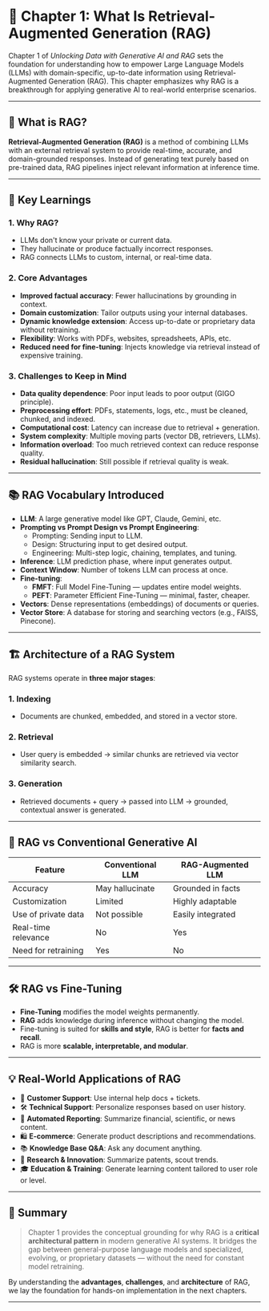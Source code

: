 # 📘 Chapter 1: What Is Retrieval-Augmented Generation (RAG)

Chapter 1 of *Unlocking Data with Generative AI and RAG* sets the foundation for understanding how to empower Large Language Models (LLMs) with domain-specific, up-to-date information using Retrieval-Augmented Generation (RAG). This chapter emphasizes why RAG is a breakthrough for applying generative AI to real-world enterprise scenarios.

---

## 🚀 What is RAG?

**Retrieval-Augmented Generation (RAG)** is a method of combining LLMs with an external retrieval system to provide real-time, accurate, and domain-grounded responses. Instead of generating text purely based on pre-trained data, RAG pipelines inject relevant information at inference time.

---

## 🧠 Key Learnings

### 1. **Why RAG?**
- LLMs don't know your private or current data.
- They hallucinate or produce factually incorrect responses.
- RAG connects LLMs to custom, internal, or real-time data.

### 2. **Core Advantages**
- **Improved factual accuracy**: Fewer hallucinations by grounding in context.
- **Domain customization**: Tailor outputs using your internal databases.
- **Dynamic knowledge extension**: Access up-to-date or proprietary data without retraining.
- **Flexibility**: Works with PDFs, websites, spreadsheets, APIs, etc.
- **Reduced need for fine-tuning**: Injects knowledge via retrieval instead of expensive training.

### 3. **Challenges to Keep in Mind**
- **Data quality dependence**: Poor input leads to poor output (GIGO principle).
- **Preprocessing effort**: PDFs, statements, logs, etc., must be cleaned, chunked, and indexed.
- **Computational cost**: Latency can increase due to retrieval + generation.
- **System complexity**: Multiple moving parts (vector DB, retrievers, LLMs).
- **Information overload**: Too much retrieved context can reduce response quality.
- **Residual hallucination**: Still possible if retrieval quality is weak.

---

## 📚 RAG Vocabulary Introduced

- **LLM**: A large generative model like GPT, Claude, Gemini, etc.
- **Prompting vs Prompt Design vs Prompt Engineering**:
  - Prompting: Sending input to LLM.
  - Design: Structuring input to get desired output.
  - Engineering: Multi-step logic, chaining, templates, and tuning.
- **Inference**: LLM prediction phase, where input generates output.
- **Context Window**: Number of tokens LLM can process at once.
- **Fine-tuning**:
  - **FMFT**: Full Model Fine-Tuning — updates entire model weights.
  - **PEFT**: Parameter Efficient Fine-Tuning — minimal, faster, cheaper.
- **Vectors**: Dense representations (embeddings) of documents or queries.
- **Vector Store**: A database for storing and searching vectors (e.g., FAISS, Pinecone).

---

## 🏗️ Architecture of a RAG System

RAG systems operate in **three major stages**:

### 1. **Indexing**
- Documents are chunked, embedded, and stored in a vector store.

### 2. **Retrieval**
- User query is embedded → similar chunks are retrieved via vector similarity search.

### 3. **Generation**
- Retrieved documents + query → passed into LLM → grounded, contextual answer is generated.

---

## 🔄 RAG vs Conventional Generative AI

| Feature               | Conventional LLM | RAG-Augmented LLM |
|----------------------|------------------|--------------------|
| Accuracy              | May hallucinate  | Grounded in facts  |
| Customization         | Limited          | Highly adaptable   |
| Use of private data   | Not possible     | Easily integrated  |
| Real-time relevance   | No               | Yes                |
| Need for retraining   | Yes              | No                 |

---

## 🛠️ RAG vs Fine-Tuning

- **Fine-Tuning** modifies the model weights permanently.
- **RAG** adds knowledge during inference without changing the model.
- Fine-tuning is suited for **skills and style**, RAG is better for **facts and recall**.
- RAG is more **scalable, interpretable, and modular**.

---

## 💡 Real-World Applications of RAG

- 🧾 **Customer Support**: Use internal help docs + tickets.
- 🛠️ **Technical Support**: Personalize responses based on user history.
- 📰 **Automated Reporting**: Summarize financial, scientific, or news content.
- 🛍️ **E-commerce**: Generate product descriptions and recommendations.
- 📚 **Knowledge Base Q&A**: Ask any document anything.
- 🧪 **Research & Innovation**: Summarize patents, scout trends.
- 🎓 **Education & Training**: Generate learning content tailored to user role or level.

---

## 🧩 Summary

> Chapter 1 provides the conceptual grounding for why RAG is a **critical architectural pattern** in modern generative AI systems. It bridges the gap between general-purpose language models and specialized, evolving, or proprietary datasets — without the need for constant model retraining.

By understanding the **advantages**, **challenges**, and **architecture** of RAG, we lay the foundation for hands-on implementation in the next chapters.

---

